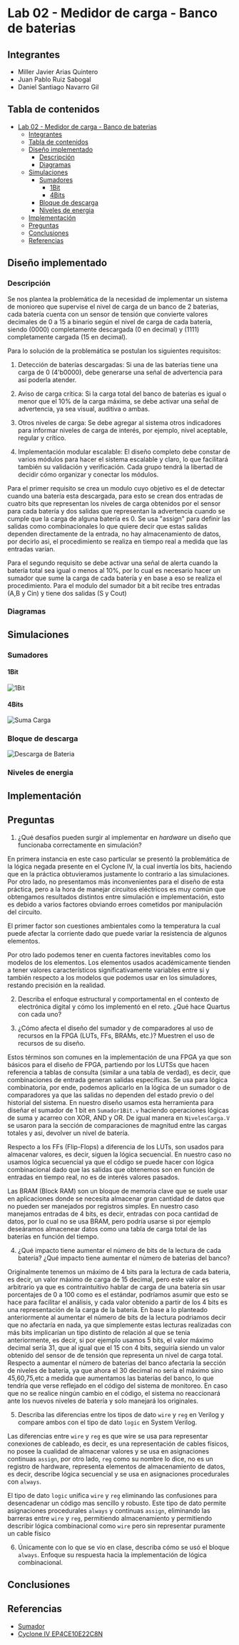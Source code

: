 # Lab 02 - Medidor de carga - Banco de baterias

## Integrantes

- Miller Javier Arias Quintero
- Juan Pablo Ruiz Sabogal
- Daniel Santiago Navarro Gil

## Tabla de contenidos

- [Lab 02 - Medidor de carga - Banco de baterias](#lab-02---medidor-de-carga---banco-de-baterias)
  - [Integrantes](#integrantes)
  - [Tabla de contenidos](#tabla-de-contenidos)
  - [Diseño implementado](#diseño-implementado)
    - [Descripción](#descripción)
    - [Diagramas](#diagramas)
  - [Simulaciones](#simulaciones)
    - [Sumadores](#sumadores)
      - [1Bit](#1bit)
      - [4Bits](#4bits)
    - [Bloque de descarga](#bloque-de-descarga)
    - [Niveles de energia](#niveles-de-energia)
  - [Implementación](#implementación)
  - [Preguntas](#preguntas)
  - [Conclusiones](#conclusiones)
  - [Referencias](#referencias)

## Diseño implementado

### Descripción

Se nos plantea la problemática de la necesidad de implementar un sistema de monioreo que supervise el nivel de carga de un banco de 2 baterias, cada batería cuenta con
un sensor de tensión que convierte valores decimales de 0 a 15 a binario según el nivel de carga de cada batería, siendo (0000) completamente descargada (0 en decimal) y (1111) completamente
cargada (15 en decimal).

Para lo solución de la problemática se postulan los siguientes requisitos:

1. Detección de baterías descargadas: Si una de las baterías tiene una carga de 0 (4'b0000), debe generarse una señal de advertencia para así poderla atender.

2. Aviso de carga crítica: Si la carga total del banco de baterías es igual o menor que el 10% de la carga máxima, se debe activar una señal de advertencia, ya sea visual, auditiva o ambas. 

3. Otros niveles de carga: Se debe agregar al sistema otros indicadores para informar niveles de carga de interés, por ejemplo, nivel aceptable, regular y crítico.

4. Implementación modular escalable: El diseño completo debe constar de varios módulos para hacer el sistema escalable y claro, lo que facilitará también su validación y verificación. Cada grupo tendrá la libertad de decidir cómo organizar y conectar los módulos.

Para el primer requisito se crea un modulo cuyo objetivo es el de detectar cuando una batería esta descargada, para esto se crean dos entradas de cuatro bits que representan los niveles de carga obtenidos por el sensor para cada batería y dos salidas que representan 
la advertencia cuando se cumple que la carga de alguna batería es 0. Se usa "assign" para definir las salidas como combinacionales lo que quiere decir que estas salidas dependen directamente de la entrada, no hay almacenamiento de datos, por decirlo asi, el procedimiento se realiza en tiempo real a medida que las entradas varían.

Para el segundo requisito se debe activar una señal de alerta cuando la batería total sea igual o menos al 10%, por lo cual es necesario hacer un sumador que sume la carga de cada batería y en base a eso se realiza el procedimiento. Para el modulo del sumador bit a bit recibe tres entradas (A,B y Cin) y tiene dos salidas (S y Cout) 


### Diagramas

## Simulaciones

### Sumadores

#### 1Bit

![1Bit](/src/assets/simulations/suma_1_bit.png)

#### 4Bits

![Suma Carga](/src/assets/simulations/suma_carga.png)

### Bloque de descarga

![Descarga de Bateria](/src/assets/simulations/bateria_descargada.png)

### Niveles de energia

## Implementación

## Preguntas

1. ¿Qué desafíos pueden surgir al implementar en *hardware* un diseño que funcionaba correctamente en simulación?
   
En primera instancia en este caso particular se presentó la problemática de la lógica negada presente en el Cyclone IV, la cual invertía los bits, haciendo que en la práctica obtuvieramos justamente lo contrario a las simulaciones.
Por otro lado, no presentamos más inconvenientes para el diseño de esta práctica, pero a la hora de manejar circuitos eléctricos es muy común que obtengamos resultados distintos entre simulación e implementación, esto es debido a varios factores
obviando erroes cometidos por manipulación del circuito.

El primer factor son cuestiones ambientales como la temperatura la cual puede afectar la corriente dado que puede variar la resistencia de algunos elementos. 

Por otro lado podemos tener en cuenta factores inevitables como los modelos de los elementos. Los elementos usados académicamente tienden a tener valores característicos significativamente variables entre si y también respecto a los modelos
que podemos usar en los simuladores, restando precisión en la realidad.

2. Describa el enfoque estructural y comportamental en el contexto de electrónica digital y cómo los implementó en el reto. ¿Qué hace Quartus con cada uno?

3. ¿Cómo afecta el diseño del sumador y de comparadores al uso de recursos en la FPGA (LUTs, FFs, BRAMs, etc.)? Muestren el uso de recursos de su diseño.

Estos términos son comunes en la implementación de una FPGA ya que son básicos para el diseño de FPGA, partiendo por los LUTSs que hacen referencia a tablas de consulta (similar a una tabla de verdad), es decir, que combinaciones de entrada generan salidas específicas. Se usa para lógica combinatoria, por ende, podemos aplicarlo en la lógica de un sumador o de comparadores ya que las salidas no dependen del estado previo o del historial del sistema. En nuestro diseño usamos esta herramienta para diseñar el sumador de 1 bit en ```Sumador1Bit.v``` haciendo operaciones lógicas de suma y acarreo con XOR, AND y OR. De igual manera en ```NivelesCarga.V``` se usaron para la sección de comparaciones de magnitud entre las cargas totales y asi, devolver un nivel de batería.

Respecto a los FFs (Flip-Flops) a diferencia de los LUTs, son usados para almacenar valores, es decir, siguen la lógica secuencial. En nuestro caso no usamos lógica secuencial ya que el código se puede hacer con lógica combinacional dado que las salidas que obtenemos son en función de entradas en tiempo real, no es de interés valores pasados.

Las BRAM (Block RAM) son un bloque de memoria clave que se suele usar en aplicaciones donde se necesita almacenar gran cantidad de datos que no pueden ser manejados por registros simples. En nuestro caso manejamos entradas de 4 bits, es decir, entradas con poca cantidad de datos, por lo cual no se usa BRAM, pero podría usarse si por ejemplo deseáramos almacenear datos como una tabla de carga total de las baterías en función del tiempo.


4. ¿Qué impacto tiene aumentar el número de bits de la lectura de cada batería? ¿Qué impacto tiene aumentar el número de baterias del banco? 

Originalmente tenemos un máximo de 4 bits para la lectura de cada bateria, es decir, un valor máximo de carga de 15 decimal, pero este valor es arbitrario ya que es contraintuitivo hablar de carga de una batería sin usar porcentajes de 0 a 100 como es el estándar,
podríamos asumir que esto se hace para facilitar el análisis, y cada valor obtenido a partir de los 4 bits es una representación de la carga de la batería. En base a lo planteado anteriormente al aumentar el número de bits de la lectura podriamos decir que 
no afectaría en nada, ya que simplemente estas lecturas realizadas con más bits implicarían un tipo distinto de relación al que se tenia anteriormente, es decir, si por ejemplo usamos 5 bits, el valor máximo decimal sería 31, que al igual que el 15 con 4 bits, seguiría siendo un valor obtenido del sensor de de tensión que representa un nivel de carga total. Respecto a aumentar el número de baterias del banco afectaría la sección de niveles de batería, ya que ahora el 30 decimal no sería el máximo sino 45,60,75,etc a medida que aumentamos las baterías del banco, lo que tendría que verse reflejado en el código del sistema de monitoreo. En caso que no se realice ningún cambio en el código, el sistema no reaccionará ante los nuevos niveles de batería y solo manejará los originales.

5. Describa las diferencias entre los tipos de dato ```wire``` y  ```reg``` en Verilog y compare ambos con el tipo de dato ```logic``` en System Verilog.

Las diferencias entre ```wire``` y ```reg``` es que wire se usa para representar conexiones de cableado, es decir, es una representación de cables físicos, no posee la cualidad de almacenar valores y se usa en asignaciones continuas ```assign```, por otro lado, ```reg```  como su nombre lo dice, no es un registro de hardware, representa elementos de almacenamiento de datos, es decir, describe lógica secuencial y se usa en asignaciones procedurales con ```always```.

El tipo de dato ```logic``` unifica ```wire``` y ```reg``` eliminando las confusiones para desencadenar un código mas sencillo y robusto. Este tipo de dato permite asignaciones procedurales ```always``` y continuas ```assign```, eliminando las barreras entre ```wire``` y ```reg```, permitiendo almacenamiento y permitiendo describir lógica combinacional
como ```wire``` pero sin representar puramente un cable físico 

6. Únicamente con lo que se vio en clase, describa cómo se usó el bloque ```always```. Enfoque su respuesta hacia la implementación de lógica combinacional.



## Conclusiones

## Referencias

- [Sumador](https://github.com/digital-electronics-UNAL/2024-2/blob/main/labs/lab02/sumador.md)
- [Cyclone IV EP4CE10E22C8N](https://www.intel.la/content/www/xl/es/content-details/654630/cyclone-iv-device-handbook-volume-1-chapter-1-fpga-device-family-overview.html)
